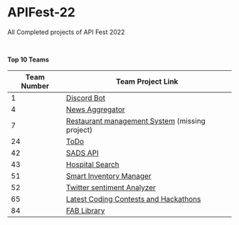 ﻿# APIFest-22
All Completed projects of API Fest 2022

<br>

**Top 10 Teams**

|Team Number| Team Project Link|   
|--|--|
| 1 | [Discord Bot](https://github.com/japsimrans13/chatpilot) |
| 4 | [News Aggregator](https://github.com/rohan-kulkarni-25/recipebook) |
| 7 | [Restaurant management System](https://github.com/PKSingh0017/api-fest-2022) (missing project) |
| 24 | [ToDo](https://github.com/Pradumnasaraf/Postman-API-Fest-22) |
| 42 | [SADS API](https://github.com/SuryaSekhar14/API-Fest-22-Team-42) |
| 43 | [Hospital Search](https://github.com/sumana2001/200OK-frontend) |
| 51 | [Smart Inventory Manager](https://github.com/aniketk13/API-Fest) |
| 52 | [Twitter sentiment Analyzer](https://github.com/soham117/API-Fest-Team-Fafda-Jalebi) |
| 65 | [Latest Coding Contests and Hackathons](https://github.com/abhishekchauhan15/HackTest) |
| 84 | [FAB Library](https://github.com/surajm-333/Postman-API-fest-2022) |


